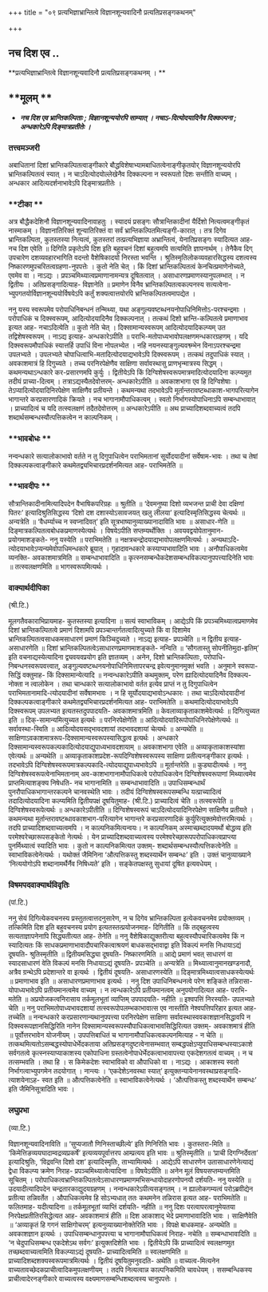 +++
title = "०९ प्रत्यभिज्ञाभ्रान्तित्वे विज्ञानशून्यवादिनौ प्रत्यतिप्रसङ्गकथनम्"

+++


## नच दिश एव ..

**प्रत्यभिज्ञाभ्रान्तित्वे विज्ञानशून्यवादिनौ प्रत्यतिप्रसङ्गकथनम् । **

## **मूलम् **

- ***नच दिश एव भ्रान्तिकल्पिताः ; विज्ञानशून्ययोरपि साम्यात् । नचाऽ-दित्योदयादिनैव दिक्कल्पना ; अन्धकारेऽपि दिङ्मात्रप्रतीतेः ।***

### **तत्त्वमञ्जरी**

अबाधितानां दिशां भ्रान्तिकल्पितत्वाङ्गीकारे बौद्धविशेषाभ्यामबाधितत्वेनाङ्गीकृतयोर् विज्ञानशून्ययोरपि भ्रान्तिकल्पितत्वं स्यात् । न चाऽदित्योदयोल्लेखेनैव दिक्कल्पना न स्वरूपतो दिशः सन्तीति वाच्यम् । अन्धकार आदित्यदर्शनाभावेऽपि दिङ्मात्रप्रतीतेः ।

### **टीका **

अत्र बौद्धैकदेशिनौ विज्ञानशून्यवादिनावाहतुः । स्यादयं प्रसङ्गः सौत्रान्तिकादीनां यैर्दिशो नित्यत्वमङ्गीकृतं नास्माकम् । विज्ञानातिरिक्तं शून्यातिरिक्तं वा सर्वं भ्रान्तिकल्पितमित्यङ्गी-कारात् । तत्र दिगेव भ्रान्तिकल्पिता, कुतस्तस्या नित्यत्वं, कुतस्तरां तत्प्रत्यभिज्ञाया अभ्रान्तित्वं, येनातिप्रसङ्गः स्यादित्यत आह- नच दिश एवेति ॥ दिगिति प्रकृतेऽपि दिश इति बहुवचनं दिशां बहुत्वमपि सत्यमिति ज्ञापनार्थम् । तेनैकैव दिग् उपचारेण दशव्यवहारभागिति वदन्तो वैशेषिकादयो निरस्ता भवन्ति । श्रुतिस्मृतिलोकव्यवहारसिद्धस्य दशत्वस्य निष्कारणमुपचरितत्वग्रहणा-नुपपत्तेः । कुतो नेति चेत् । किं दिशां भ्रान्तिकल्पितत्वं केनचित्प्रमाणेनोच्यते, एवमेव वा । नाऽद्यः । प्रपञ्चमिथ्यात्वप्रमाणानामन्यत्र दूषितत्वात् ।
असाधारणप्रमाणस्यानुपलम्भात् । न द्वितीयः । अतिप्रसङ्गादित्याह- विज्ञानेति ॥ प्रमाणेन विनैव भ्रान्तिकल्पितत्वकल्पनस्य सत्यत्वेना-भ्युपगतयोर्विज्ञानशून्ययोर्विषयेऽपि कर्तुं शक्यत्वात्तयोरपि भ्रान्तिकल्पितत्वमापद्येत ।

ननु यस्य स्वरूपमेव परोपाधिनिबन्धनं तन्मिथ्या, यथा अङ्गुल्यवष्टब्धनयनोपाधिनिमित्तोऽ-परश्चन्द्रमाः । परोपाधिकं च दिक्स्वरूपम्, आदित्योदयादिनैव दिक्कल्पनात् । तत्कथं दिशो भ्रान्ति-कल्पितत्वे प्रमाणाभाव इत्यत आह- नचाऽदित्येति ॥ कुतो नेति चेत् । दिक्सामान्यस्वरूपम् आदित्योदयादिकल्प्यम् उत तद्विशेषस्वरूपम् । नाऽद्य इत्याह- अन्धकारेऽपीति ॥ पराभि-मतोपाध्यभावोपलक्षणमन्धकारग्रहणम् । यदि दिक्स्वरूपमौपाधिकं स्यात्तर्हि उपाधिं विना नोपलभ्येत । नहि नयनस्याङ्गुल्यवश्व्म्भेन विनाऽपरश्चन्द्रमा उपलभ्यते । उपलभ्यते चोपाधित्वाभि-मतादित्योदयाद्यभावेऽपि दिक्स्वरूपम् । तत्कथं तदुपाधिकं स्यात् । अवकाशमात्रं हि दिगुच्यते । तच्च परनिरपेक्षेणैव साक्षिणा सर्वावस्थासु प्राणभृन्मात्रस्य सिद्धम् । कथमन्यथाऽन्धकारे कर-प्रसारणमपि कुर्युः । द्वितीयेऽपि किं दिग्विशेषस्वरूपमात्रमादित्योदयादिना कल्प्यमुत तदीयं प्राच्या-दित्वम् । तत्राऽद्यस्यैतदेवोत्तरम्- अन्धकारेऽपीति ॥ अवकाशभागा एव हि दिग्विशेषाः । तेऽप्यादित्योदयादिनिरपेक्षेण साक्षिणैव प्रतीयन्ते । कथमन्यथा तदभावेऽपि मूर्तान्तरावष्टब्धाकाश-भागपरित्यागेन भागान्तरे करप्रसारणादिकं क्रियते । नच भागानामौपाधिकत्वम् । स्वतो निर्भागस्योपाधिनाऽपि सम्बन्धाभावात् । प्राच्यादित्वं च यदि तत्स्वलक्षणं तदैतदेवोत्तरम् ॥ अन्धकारेऽपीति ॥ अथ प्राच्यादिशब्दवाच्यत्वं तदपि शब्दार्थसम्बन्धस्यौत्पत्तिकत्वेन न काल्पनिकम् ।

### **भावबोधः **

नन्वन्धकारे सत्यालोकाभावो वर्तते न तु दिगुपाधित्वेन पराभिमतानां सूर्योदयादीनां सर्वेषाम-भावः । तथा च तेषां दिक्कल्पकत्वाङ्गीकारे कथमेतद्व्यभिचारप्रदर्शनमित्यत आह- पराभिमतेति ॥

### **भावदीपः **

सौत्रान्तिकादीनामित्यादिपदेन वैभाषिकपरिग्रहः ॥ श्रुतीति ॥ ‘देवमनुष्या दिशो व्यभजन्त प्राची देवा दक्षिणां पितरः’ इत्यादिश्रुतिसिद्धस्य ‘दिशो दश दशास्योऽसावजयत् खलु लीलया’ इत्यादिस्मृतिसिद्धस्य चेत्यर्थः ॥ अन्यत्रेति ॥ ‘वैधर्म्याच्च न स्वप्नादिवत्’ इति सूत्रभाष्यानुव्याख्यानादाविति भावः ॥ असाधार-णेति ॥ दिङ्मात्रकल्पितत्वबोधकप्रमाणस्येत्यर्थः । विषयेऽपीति सप्तम्यर्थोक्तिः । अवयवद्वयोपेतानुमान-प्रयोगमाशङ्कते- ननु यस्येति ॥ पराभिमतेति ॥ नक्षत्रचन्द्रोदयाद्यभावोपलक्षणमित्यर्थः । अन्यथाऽदि-त्योदयाभावेऽप्यन्यमेवोपाधिमन्धकारे ब्रूयात् । गृहादावन्धकारे कस्याप्यभावादिति भावः । अनौपाधिकत्वमेव व्यनक्ति- अवकाशमात्रमिति ॥ सम्बन्धाभावादिति ॥ कृत्स्नसम्बन्धैकदेशसम्बन्धविकल्पानुपपत्त्यादिनेति भावः ॥ तत्स्वलक्षणमिति ॥ भागस्वरूपमित्यर्थः ।

### **वाक्यार्थदीपिका**

(श्री.टि.)

मूलगतैवकाराभिप्रायमाह- कुतस्तस्या इत्यादिना ॥ सत्यं स्वाभाविकम् । आद्येऽपि किं प्रपञ्चमिथ्यात्वप्रमाणमेव दिशां भ्रान्तिकल्पितत्वे प्रमाणं दिशामपि प्रपञ्चान्तर्गतत्वादित्युच्यते किं वा दिशामेव भ्रान्तिकल्पितत्वसाधकमसाधारणं प्रमाणं किञ्चिदुच्यते । नाऽद्य इत्याह- प्रपञ्चेति ॥ न द्वितीय इत्याह- असाधारणेति ॥ दिशां भ्रान्तिकल्पितत्वेऽसाधारणप्रमाणमाशङ्कते- नन्विति ॥ ‘सौगतास्तु सोपनीतिमुदा-हृतिम्’ इति वचनाद्यस्येत्यादिना द्व्यवयवप्रयोग इति ज्ञातव्यम् । अनेन, दिशो भ्रान्तिकल्पिताः, परोपाधि-निबन्धनस्वरूपवत्त्वात्, अङ्गुल्यवष्टब्धनयनोपाधिनिमित्तापरचन्द्र इवेत्यनुमानमुक्तं भवति । अनुमाने स्वरूपा-सिद्धिं वक्तुमाह- किं दिक्सामान्येत्यादि ॥ नन्वन्धकारेऽपीति कथमुक्तम्, परेण ह्यादित्योदयादिनैव दिक्कल्प-नोक्ता न त्वालोकेन । तथा चान्धकारे सत्यालोकाभावो वर्तत इत्येव प्राप्तं न तु दिगुपाधित्वेन पराभिमतानामादि-त्योदयादीनां सर्वेषामभावः । न हि सूर्योदयाद्यभावोऽन्धकारः । तथा चाऽदित्योदयादीनां दिक्कल्पकत्वाङ्गीकारे कथमेतद्व्यभिचारप्रदर्शनमित्यत आह- पराभिमतेति ॥ कथमादित्योदयाभावेऽपि दिक्स्वरूपम् उपलभ्यत इत्यतस्तदुपपादयति- अवकाशमात्रमिति ॥ केवलाव्याकृताकाशमेवेत्यर्थः ॥ दिगित्युच्यत इति ॥ दिक्-सामान्यमित्युच्यत इत्यर्थः ॥ परनिरपेक्षेणेति ॥ आदित्योदयादिरूपोपाधिनिरपेक्षेणेत्यर्थः ॥ सर्वावस्था-स्विति ॥ आदित्योदयसद्भावदशायां तदभावदशायां चेत्यर्थः ॥ अन्यथेति ॥ साक्षिणाऽवकाशमात्ररूप-दिक्सामान्यस्वरूपस्यासिद्धत्व इत्यर्थः । अन्धकारे दिक्सामान्यस्वरूपकल्पकादित्योदयाद्युपाध्यभावदशायाम् ॥ अवकाशभागा एवेति ॥ अव्याकृताकाशस्यांशा एवेत्यर्थः ॥ अन्यथेति ॥ अव्याकृताकाशप्रदेश-रूपदिग्विशेषस्वरूपस्य साक्षिणा प्रतीत्यनङ्गीकार इत्यर्थः । तदभावेऽपि दिग्विशेषस्वरूपमात्रकल्पकादि-त्योदयाद्युपाध्यभावेऽपि ॥ मूर्तान्तरेति ॥ कुड्यादीत्यर्थः । ननु दिग्विशेषस्वरूपत्वेनाभिमतानाम् अव-काशभागानामौपाधिकत्वे परोपाधिकत्वेन दिग्विशेषस्वरूपाणां मिथ्यात्वमेव प्राप्तमित्याशङ्क्य निषेधति- नच भागानामिति ॥ सम्बन्धाभावादिति ॥
उपाधिसम्बन्धार्थं पुनरौपाधिकभागान्तरकल्पने चानवस्थेति भावः । तदीयं दिग्विशेषस्वरूपसम्बन्धि यत्प्राच्यादित्वं तदादित्योदयादिना कल्प्यमिति द्वितीयपक्षं दूषयितुमाह- (श्री.टि.) प्राच्यादित्वं चेति ॥ तत्स्वरूपेति ॥ दिग्विशेषस्वरूपेत्यर्थः ॥ अन्धकारेऽपीतीति ॥ दिग्विशेषस्वरूपं चाऽदित्योदयादिनिरपेक्षेण साक्षिणैव प्रतीयते । कथमन्यथा मूर्तान्तरावष्टब्धावकाशभाग-परित्यागेन भागान्तरे करप्रसारणादिकं कुर्युरित्युक्तमेवोत्तरमित्यर्थः । तदपि प्राच्यादिशब्दवाच्यत्वमपि । न काल्पनिकमित्यन्वयः। न काल्पनिकम् अस्माच्छब्दादयमर्थो बोद्धव्य इति परमेश्वरेच्छारूपसङ्केतो नेत्यर्थः । येन प्राच्यादिशब्दवाच्यत्वस्य परमेश्वरेच्छारूपपरोपाधिकत्वप्राप्त्या पुनर्मिथ्यात्वं स्यादिति भावः । कुतो न काल्पनिकमित्यत उक्तम्- शब्दार्थसम्बन्धस्यौत्पत्तिकत्वेनेति ॥ स्वाभाविकत्वेनेत्यर्थः । यथोक्तं जैमिनिना ‘औत्पत्तिकस्तु शब्दस्यार्थेन सम्बन्धः’ इति । उक्तं चानुव्याख्याने ‘नित्ययोगोऽपि शब्दानामर्थैर्नैव निषिध्यते’ इति । सङ्केतपक्षस्तु सुधायां दूषित इत्यवधेयम् ।

### **विषमपदवाक्यार्थविवृतिः**

(पां.टि.)

ननु सेयं दिगित्येकवचनस्य प्रस्तुतत्वात्तदनुसारेण, न च दिगेव भ्रान्तिकल्पिता इत्येकवचनमेव प्रयोक्तव्यम् । तत्किमिति दिश इति बहुवचनस्य प्रयोग इत्यतस्तत्प्रयोजनमाह- दिगितीति ॥ किं तद्बहुत्वस्य सत्यताज्ञापनेनापि सिद्ध्यतीत्यत आह- तेनेति ॥ ननु वैशेषिकाद्युक्तरीत्या बहुत्वस्यौपचारिकत्वमेव किं न स्यादित्यतः किं साधकप्रमाणाभावादौपचारिकत्वाश्रयणं बाधकसद्भावाद्वा इति विकल्पं मनसि निधायाऽद्यं दूषयति- श्रुतिस्मृतीति ॥ द्वितीयमसिद्ध्या दूषयति- निष्कारणमिति ॥ आद्ये प्रमाणं भवत् साधारणं वा स्यादसाधारणं वेति विकल्पं मनसि निधायाऽद्यं दूषयति- प्रपञ्चेति ॥ अन्यत्रेति ॥ मिथ्यात्वानुमानखण्डनादौ, अत्रैव ग्रन्थेऽपि प्रदेशान्तरे वा इत्यर्थः । द्वितीयं दूषयति- असाधारणस्येति ॥ दिङ्मात्रमिथ्यात्वसाधकस्येत्यर्थः ॥ प्रमाणाभाव इति ॥ असाधारणप्रमाणाभाव इत्यर्थः । ननु दिश उपाधिनिबन्धनत्वे परेण शङ्किते तन्निरासा-योपाध्यभावेऽपि प्रतीयमानत्वमेव वाच्यम् । न त्वन्धकारेऽपि प्रतीयमानत्वम् अनुपयोगादित्यत आह- पराभि-मतेति ॥ अप्रयोजकत्वनिरासाय तर्कमूलभूतां व्याप्तिम् उपपादयति- नहीति ॥ इश्वपत्तिं निरस्यति- उपलभ्यते चेति ॥ ननु पराभिमतोपाध्यभावदशायां तत्स्वरूपोपलम्भकाभावात्स एव नास्तीति नेश्वपत्तिपरिहार इत्यत आह- तच्चेति ॥ नन्वन्धकारे करप्रसारणान्यथानुपपत्त्या परनिरपेक्षेण साक्षिणा सर्वावस्थास्ववकाशज्ञानसिद्धावपि न दिक्स्वरूपज्ञानसिद्धिरिति नानेन दिक्सामान्यस्वरूपस्यौपाधिकत्वाभावसिद्धिरित्यत उक्तम्- अवकाशमात्रं हीति ॥ पूर्वोत्तरभावेन योजनीयम् । उपपत्तिबाधितं च भागानामौपाधिकत्वकल्पनमित्याह - न चेति ॥ तत्कथमित्यतोऽसम्बद्धस्योपाधेर्भेदकताया अतिप्रसङ्गदुष्टत्वेनासम्भवात् सम्बद्धपक्षेऽप्युपाधिसम्बन्धस्याऽकाशे सर्वगतत्वे कृत्स्नस्याप्याकाशस्य एकोपाधिना ग्रस्तत्वेनोपाधेर्भेदकत्वाभावापत्त्या एकदेशगतत्वं वाच्यम् । न च तत्सम्भवति । तथा हि । स किमेकदेशः स्वाभाविको वा औपाधिको वा । नाऽद्यः । आकाशस्य स्वतो निर्भागत्वाभ्युपगमेन तदयोगात् । नान्त्यः । ‘एकदेशेऽनवस्था स्यात्’ इत्युक्तन्यायेनानवस्थाप्रसङ्गादि-त्याशयेनाऽह- स्वत इति ॥ औत्पत्तिकत्वेनेति ॥ स्वाभाविकत्वेनेत्यर्थः । ‘औत्पत्तिकस्तु शब्दस्यार्थेन सम्बन्धः’ इति जैमिनिसूत्रादिति भावः ।

### **लघुप्रभा**

(व्या.टि.)

विज्ञानशून्यवादिनाविति ॥ ‘सुप्यजातौ णिनिस्ताच्छील्ये’ इति णिनिरिति भावः । कुतस्तरा-मिति ॥ ‘किमेत्तिङव्ययघादाम्वद्रव्यप्रकर्षे’ इत्यव्ययपूर्वात्तरप आम्प्रत्यय इति भावः ॥ श्रुतिस्मृतीति ॥ ‘प्राची दिगग्निर्देवता’ इत्यादिश्रुतिः, ‘विद्रवन्ति दिशो दश’ इत्यादिस्मृतिः, ताभ्यामित्यर्थः । आद्येऽपि साधारणेन उतासाधारणेनेत्याद्यं द्वेधा विकल्प्य क्रमेण निराह- प्रपञ्चमिथ्यात्वेत्यादिना ॥ विषयेऽपीति ॥ अनेन मूलं विषयसप्तम्यन्तमिति सूचितम् । परोपाधिकत्वभ्रान्तिकल्पितत्वेऽसाधारणप्रमाणमभिसन्धायोदाहरणोपनयौ दर्शयति- ननु यस्येति ॥ उदयादीत्यादिपदेन चन्द्रतारकाद्युदयग्रहणम् । नन्वन्धकारेऽपीत्यसङ्गतम् । न ह्यालोकगम्यत्वं परोऽब्रवीद्येन प्रतीत्या तन्निवर्तेत । औपाधिकत्वमेव हि सोऽभ्यधात् ततः कथमनेन तन्निरास इत्यत आह- पराभिमतेति ॥ फलितमाह- यदीत्यादिना ॥ तर्कमूलभूतां व्याप्तिं दर्शयति- नहीति ॥ ननु दिशः परत्वापरत्वानुमेयतया निरपेक्षप्रतीतिरसिद्धेत्यत आह- अवकाशमात्रं हीति ॥ दिश आकाशाद् भेदे प्रमाणाभावादिति भावः ।
साक्षिणैवेति ॥ ‘अव्याकृतं हि गगनं साक्षिगोचरम्’ इत्यनुव्याख्यानोक्तेरिति भावः । विपक्षे बाधकमाह- अन्यथेति ॥ अवकाशज्ञान इत्यर्थः । उपाधिसम्बन्धानुपपत्त्या च भागानामौपाधिकत्वं निराह- नचेति ॥ सम्बन्धाभावादिति ॥ ‘न चेदुपाधिसम्बन्ध एकदेशेऽथ सर्वगः’ इत्युक्तदिशेति भावः । द्वितीयेऽपि किं प्राच्यादित्वं स्वलक्षणमुत तच्छब्दवाच्यत्वमिति विकल्प्याऽद्यं दूषयति- प्राच्यादित्वमिति ॥ स्वलक्षणमिति ॥ प्राच्यादिशब्दशक्यस्वरूपमात्रमित्यर्थः । द्वितीयं दूषयितुमनुवदति- अथेति ॥ वाच्यत्व-मित्यनेन वाच्यतावच्छेदकप्राचीत्वादिकमुपलक्षणीयम् । तदपि नित्यत्वान्न काल्पनिकमिति चावधेयम् । ससम्बन्धिकस्य प्राचीत्वादेरनङ्गीकारे वाच्यत्वस्य वक्ष्यमाणसम्बन्धिशब्दत्वस्य चानुपपत्तेः ।


